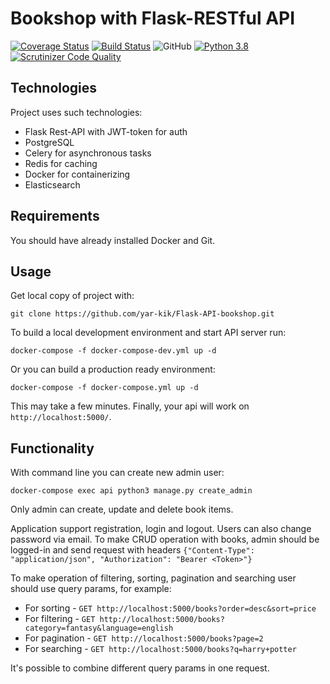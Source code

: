 # Bookshop with Flask-RESTful API
[![Coverage Status](https://coveralls.io/repos/github/yar-kik/botforqueue/badge.svg?branch=master)](https://coveralls.io/github/yar-kik/botforqueue?branch=master)
[![Build Status](https://travis-ci.com/yar-kik/botforqueue.svg?branch=master)](https://travis-ci.com/yar-kik/botforqueue)
![GitHub](https://img.shields.io/github/license/yar-kik/Flask-API-bookshop)
[![Python 3.8](https://img.shields.io/badge/python-3.8-blue.svg)](https://www.python.org/downloads/release/python-3810/)
[![Scrutinizer Code Quality](https://scrutinizer-ci.com/g/yar-kik/Flask-API-bookshop/badges/quality-score.png?b=master)](https://scrutinizer-ci.com/g/yar-kik/Flask-API-bookshop/?branch=master)
## Technologies
Project uses such technologies:
* Flask Rest-API with JWT-token for auth
* PostgreSQL
* Celery for asynchronous tasks
* Redis for caching
* Docker for containerizing
* Elasticsearch

## Requirements
You should have already installed Docker and Git. 

## Usage
Get local copy of project with: 
```
git clone https://github.com/yar-kik/Flask-API-bookshop.git
``` 

To build a local development environment and start API server run:  
```
docker-compose -f docker-compose-dev.yml up -d 
``` 
Or you can build a production ready environment: 
```
docker-compose -f docker-compose.yml up -d
``` 
This may take a few minutes. Finally, your api will work on `http://localhost:5000/`.

## Functionality
With command line you can create new admin user:
```
docker-compose exec api python3 manage.py create_admin
```
Only admin can create, update and delete book items. 

Application support registration, login and logout. Users can also change password via email.
To make CRUD operation with books, admin should be logged-in and send request 
with headers `{"Content-Type": "application/json", "Authorization": "Bearer <Token>"}` 

To make operation of filtering, sorting, pagination and searching user should use 
query params, for example: 
* For sorting - `GET http://localhost:5000/books?order=desc&sort=price`
* For filtering - `GET http://localhost:5000/books?category=fantasy&language=english`
* For pagination - `GET http://localhost:5000/books?page=2`
* For searching - `GET http://localhost:5000/books?q=harry+potter`

It's possible to combine different query params in one request. 